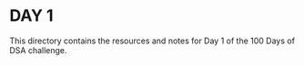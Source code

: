 # DAY 1

This directory contains the resources and notes for Day 1 of the 100 Days of DSA challenge.